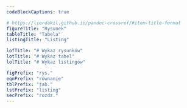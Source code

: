 ```yaml
---
codeBlockCaptions: true

# https://lierdakil.github.io/pandoc-crossref/#item-title-format
figureTitle: "Rysunek"
tableTitle: "Tabela"
listingTitle: "Listing"

lofTitle: "# Wykaz rysunków"
lotTitle: "# Wykaz tabel"
lolTitle: "# Wykaz listingów"

figPrefix: "rys."
eqnPrefix: "równanie"
tblPrefix: "tab."
lstPrefix: "listing"
secPrefix: "rozdz."
---
```

